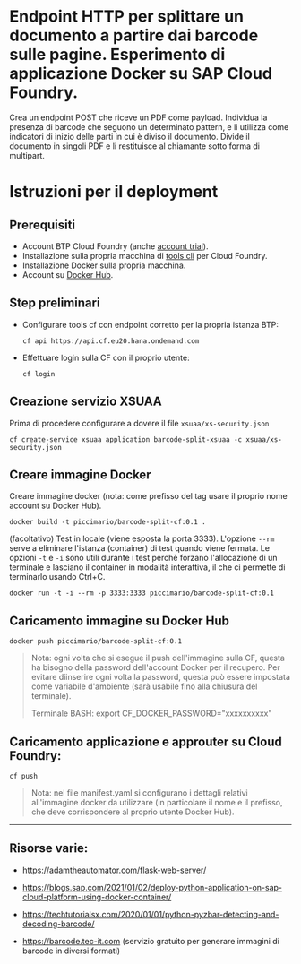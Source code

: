 # Endpoint HTTP per splittare un documento a partire dai barcode sulle pagine. Esperimento di applicazione Docker su SAP Cloud Foundry.

Crea un endpoint POST che riceve un PDF come payload. Individua la presenza di barcode che seguono un determinato pattern, e li utilizza come indicatori di inizio delle parti in cui è diviso il documento. Divide il documento in singoli PDF e li restituisce al chiamante sotto forma di multipart.

# Istruzioni per il deployment

## Prerequisiti
- Account BTP Cloud Foundry (anche [account trial](https://account.hanatrial.ondemand.com/trial/#/home/trial)).
- Installazione sulla propria macchina di [tools cli](https://github.com/cloudfoundry/cli/releases) per Cloud Foundry.
- Installazione Docker sulla propria macchina.
- Account su [Docker Hub](https://hub.docker.com/).

## Step preliminari

- Configurare tools cf con endpoint corretto per la propria istanza BTP:

	`cf api https://api.cf.eu20.hana.ondemand.com`

- Effettuare login sulla CF con il proprio utente:

	`cf login`

## Creazione servizio XSUAA

Prima di procedere configurare a dovere il file `xsuaa/xs-security.json`

`cf create-service xsuaa application barcode-split-xsuaa -c xsuaa/xs-security.json`

## Creare immagine Docker

Creare immagine docker (nota: come prefisso del tag usare il proprio nome account su Docker Hub).

`docker build -t piccimario/barcode-split-cf:0.1 .`

(facoltativo) Test in locale (viene esposta la porta 3333). L'opzione `--rm` serve a eliminare l'istanza (container) di test quando viene fermata. Le opzioni `-t` e `-i` sono utili durante i test perchè forzano l'allocazione di un terminale e lasciano il container in modalità interattiva, il che ci permette di terminarlo usando Ctrl+C.

`docker run -t -i --rm -p 3333:3333 piccimario/barcode-split-cf:0.1`

## Caricamento immagine su Docker Hub
`docker push piccimario/barcode-split-cf:0.1`

> Nota: ogni volta che si esegue il push dell'immagine sulla CF, questa ha bisogno della password dell'account Docker per il recupero. Per evitare diinserire ogni volta la password, questa può essere impostata come variabile d'ambiente (sarà usabile fino alla chiusura del terminale).
>
> Terminale BASH: export CF_DOCKER_PASSWORD="xxxxxxxxxx"

## Caricamento applicazione e approuter su Cloud Foundry:

`cf push`

> Nota: nel file manifest.yaml si configurano i dettagli relativi all'immagine docker da utilizzare (in particolare il nome e il prefisso, che deve corrispondere al proprio utente Docker Hub).

---

## Risorse varie:

- https://adamtheautomator.com/flask-web-server/

- https://blogs.sap.com/2021/01/02/deploy-python-application-on-sap-cloud-platform-using-docker-container/

- https://techtutorialsx.com/2020/01/01/python-pyzbar-detecting-and-decoding-barcode/

- https://barcode.tec-it.com (servizio gratuito per generare immagini di barcode in diversi formati)